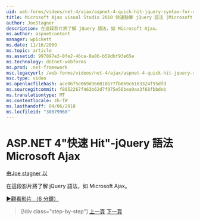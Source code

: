 ```yaml
---
uid: web-forms/videos/net-4/ajax/aspnet-4-quick-hit-jquery-syntax-for-microsoft-ajax
title: Microsoft Ajax visual Studio 2010 快速點擊 jQuery 語法 |Microsoft 文件
author: JoeStagner
description: 在這段影片將了解 jQuery 語法，如 Microsoft Ajax。
ms.author: aspnetcontent
manager: wpickett
ms.date: 11/16/2009
ms.topic: article
ms.assetid: 997897e3-8fe2-46ca-8a86-b59dbf93e65e
ms.technology: dotnet-webforms
ms.prod: .net-framework
msc.legacyurl: /web-forms/videos/net-4/ajax/aspnet-4-quick-hit-jquery-syntax-for-microsoft-ajax
msc.type: video
ms.openlocfilehash: ace06f5e069d366010b77fb069c6163324f95dfd
ms.sourcegitcommit: f8852267f463b62d7f975e56bea9aa3f68fbbdeb
ms.translationtype: MT
ms.contentlocale: zh-TW
ms.lasthandoff: 04/06/2018
ms.locfileid: "30879968"
---
```

<a name="aspnet-4-quick-hit---jquery-syntax-for-microsoft-ajax"></a>ASP.NET 4"快速 Hit"-jQuery 語法 Microsoft Ajax
====================
由[Joe stagner 以](https://github.com/JoeStagner)

在這段影片將了解 jQuery 語法，如 Microsoft Ajax。 

[&#9654;觀看影片 （6 分鐘）](https://channel9.msdn.com/Blogs/ASP-NET-Site-Videos/aspnet-4-quick-hit-jquery-syntax-for-microsoft-ajax)

> [!div class="step-by-step"]
> [上一頁](aspnet-4-quick-hit-the-scriptloader.md)
> [下一頁](aspnet-4-quick-hit-ajax-data-templates.md)
